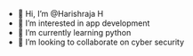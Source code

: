 - 👋 Hi, I’m @Harishraja H
- 👀 I’m interested in app development 
- 🌱 I’m currently learning python
- 💞️ I’m looking to collaborate on cyber security

<!---
Harishraja2004/Harishraja2004 is a ✨ special ✨ repository because its `README.md` (this file) appears on your GitHub profile.
You can click the Preview link to take a look at your changes.
--->
